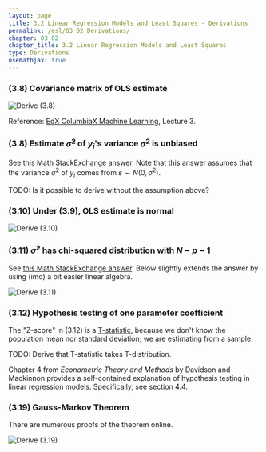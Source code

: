 ```yaml
---
layout: page
title: 3.2 Linear Regression Models and Least Squares - Derivations
permalink: /esl/03_02_Derivations/
chapter: 03_02
chapter_title: 3.2 Linear Regression Models and Least Squares
type: Derivations
usemathjax: true
---
```


### (3.8) Covariance matrix of OLS estimate
![Derive (3.8)](/assets/esl/3.8.jpg)

Reference: [EdX ColumbiaX Machine Learning](https://www.edx.org/course/machine-learning), Lecture 3.

### (3.8) Estimate $\hat{\sigma}^2$ of $y_i$'s variance $\sigma^2$ is unbiased

See [this Math StackExchange answer](https://math.stackexchange.com/a/2342977/455856). Note that this answer assumes that the variance $\sigma^2$ of $y_i$ comes from $\varepsilon \sim N(0, \sigma^2)$.

TODO: Is it possible to derive without the assumption above?

### (3.10) Under (3.9), OLS estimate is normal

![Derive (3.10)](/assets/esl/3.10.jpg)

### (3.11) $\hat{\sigma}^2$ has chi-squared distribution with $N-p-1$

See [this Math StackExchange answer](https://stats.stackexchange.com/a/20230/261782). Below slightly extends the answer by using (imo) a bit easier linear algebra.

![Derive (3.11)](/assets/esl/3.11.jpg)

### (3.12) Hypothesis testing of one parameter coefficient

The "Z-score" in (3.12) is a [T-statistic](https://en.wikipedia.org/wiki/T-statistic), because we don't know the population mean nor standard deviation; we are estimating from a sample.

TODO: Derive that T-statistic takes T-distribution.

Chapter 4 from *Econometric Theory and Methods* by Davidson and Mackinnon provides a self-contained explanation of hypothesis testing in linear regression models. Specifically, see section 4.4.

### (3.19) Gauss-Markov Theorem

There are numerous proofs of the theorem online.

![Derive (3.19)](/assets/esl/3.19.jpg)



